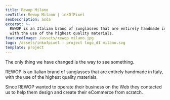 ```yaml
---
title: Rewop Milano
seoTitle: Rewop Milano | inkOfPixel
seoDescription: asda
excerpt: >-
  REWOP is an Italian brand of sunglasses that are entirely handmade in Italy,
  with the use of the highest quality materials. 
featuredImage: /assets/rewop milano.jpg
logo: /assets/inkofpixel - project logo_d1 milano.svg
template: project
---
```

The only thing we have changed is the way to see something.

REWOP is an Italian brand of sunglasses that are entirely handmade in Italy, with the use of the highest quality materials. 

Since REWOP wanted to operate their business on the Web they contacted us to help them design and create their eCommerce from scratch.
